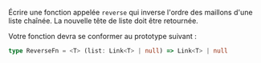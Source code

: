 Écrire une fonction appelée `reverse` qui inverse l'ordre des maillons d'une liste chaînée. La nouvelle tête de liste doit être retournée.

Votre fonction devra se conformer au prototype suivant :

```typescript
type ReverseFn = <T> (list: Link<T> | null) => Link<T> | null
```